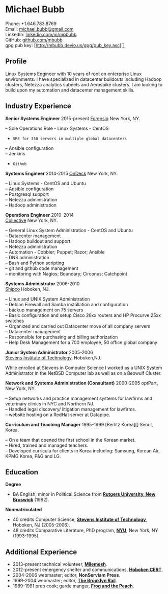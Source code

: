 Michael Bubb
=============

Phone: +1.646.783.8769    
Email: <michael.bubb@gmail.com>    
LinkedIn: [linkedin.com/in/mpbubb][]    
GitHub: [github.com/mbubb][]    
gpg pub key: [http://mbubb.devio.us/gpg/pub_key.asc][]

Profile
-------
Linux Systems Engineer with 10 years of root on enterprise Linux environments. I have specialized in datacenter buildouts including Hadoop clusters, Netezza analytics subnets and Aerospike clusters. I am looking to build upon my automation and datacenter management skills.


Industry Experience
-------------------

**Senior Systems Engineer** 2015-present
[Forensiq][]  New York, NY.

–     Sole Operations Role - Linux Systems  - CentOS
-     SRE for 350 servers in multiple global datacenters    
–     Ansible configuration     
–     Jenkins
-     Github

**Systems Engineer** 2014-2015
[OnDeck][]  New York, NY.

–     Linux Systems  - CentOS and Ubuntu    
–     Ansible configuration     
–     Postgresql support     
–     Netezza administration  
–     Hadoop administration

**Operations Engineer** 2010–2014  
[Collective][]  New York, NY.

–     General Linux System Administration - CentOS and Ubuntu    
–     Datacenter management     
–     Hadoop buildout and support     
–     Netezza administration     
–     Automation - Cobbler; Puppet; Razor; Ansible    
–     DNS administration      
–     Bash and Python scripting     
–     git and github code management     
–     monitoring with Nagios; Boundary; Circonus; Catchpoint    


**Systems Administrator** 2006-2010    
[Shipco][] Hoboken, NJ.    

–      Linux and UNIX System Administration     
–      Debian Firewall and Samba installation and configuration     
–      backup management on 75 servers     
–      Basic configuration and setup Cisco 26xx routers and HP Procurve 25xx switches     
–      Organized and carried out Datacenter move of all company servers     
–      Datacenter management     
–      Responsible for purchasing and billing authorization     
–      Help Desk Management for a 700 employee, 50 office global company     


**Junior System Administrator** 2005-2006    
[Stevens Institute of Technology][], Hoboken,NJ.     

While enrolled at Stevens in Computer Science I worked as a UNIX System Administrator in the NetBSD Computer lab as well as on a Beowulf Cluster.     


**Network and Systems Administration (Consultant)** 2000-2005
optPart, New York, NY.

– Setup networks and practice management systems for lawfirms and veterinary clinics in NYC and Northern NJ.     
– Handled legal discovery/ litigation management for lawfirms.    
– website hosting on a RedHat server at Datapipe.    

**Curriculum and Teaching Manager** 1995-1999
[Berlitz Korea][] Seoul, Korea.

–     On a team that opened the first school in the Korean market.     
–     Hired, trained and managed teachers.    
–     Developed curricula for clients in Korea including: Samsung, Korean Air, KPMG Korea, P&G and LG.    


Education
---------

**Degree**   
-    BA English, minor in Political Science from **[Rutgers University, New Bruswick][]** (1992).    

**Nonmatriculated**        
-    40 credits Computer Science, **[Stevens Institute of Technology][]**, Hoboken, NJ (2005-2006).    
-    48 credits Comparative Literature, PhD program, **[NYU][]**, New York, NY (1993-1995).     


Additional Experience
---------------------

- 2013-present technical volunteer, **[Milemesh][]**.
- 2012-present emergency shelter and communications, **[Hoboken CERT][]**.
- 2004-2006 webmaster; editor, **NonServiam Press**.
- 1999-2004 webmaster; editor, **[The Brooklyn Rail][]**.
- 1989-1991 prep cook; garde manger, **[Frog and the Peach][]**.



[linkedin.com/in/mpbubb]: https://www.linkedin.com/in/mpbubb
[github.com/mbubb]: https://github.com/mbubb
[Collective]: http://collective.com/main.html
[OnDeck]: https://www.ondeck.com/
[Shipco]: http://shipco.com/
[Forensiq]: http://www.forensiq.com/
[Berlitz, Korea]: http://berlitz.co.kr/
[Rutgers University, New Bruswick]: http://www.rutgers.edu/
[NYU]: http://www.nyu.edu/
[Stevens Institute of Technology]: http://www.stevens.edu/sit/
[The Brooklyn Rail]: http://www.brooklynrail.org/
[Milemesh]: http://www.milemesh.com/
[Hoboken CERT]: http://www.hobokencert.org/
[Frog and the Peach]: http://frogandpeach.com/

